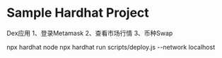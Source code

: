 # Sample Hardhat Project

Dex应用
1、登录Metamask
2、查看市场行情
3、币种Swap

npx hardhat node
npx hardhat run scripts/deploy.js --network localhost